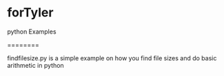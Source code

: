 forTyler
========

python Examples


========

findfilesize.py is a simple example on how you find file sizes and do basic arithmetic in python
